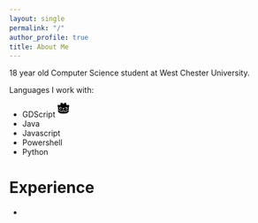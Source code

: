 ```yaml
---
layout: single
permalink: "/"
author_profile: true
title: About Me
---
```


<head>
	<link rel="stylesheet" href="https://cdnjs.cloudflare.com/ajax/libs/font-awesome/6.4.0/css/all.min.css"/>
</head>

18 year old Computer Science student at West Chester University.

Languages I work with:
- GDScript <img src="assets/images/godotengine.svg" width="22px" height="21px" style="box-sizing: border-box; margin:0 0 6px"/>
- Java <i class="fa-brands fa-java"></i>
- Javascript <i class="fa-brands fa-js"></i>
- Powershell <i class="fa-solid fa-terminal"></i>
- Python <i class="fa-brands fa-python"></i>

# Experience
- 